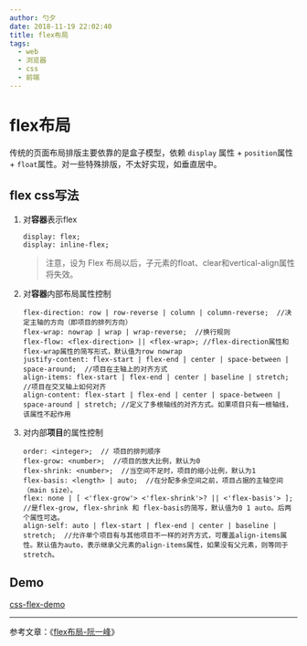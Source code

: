```yaml
---
author: 勺夕
date: 2018-11-19 22:02:40
title: flex布局    
tags:  
  - web
  - 浏览器
  - css
  - 前端
---
```

# flex布局
传统的页面布局排版主要依靠的是盒子模型，依赖 `display` 属性 + `position`属性 + `float`属性。对一些特殊排版，不太好实现，如垂直居中。  

## flex css写法
1. 对**容器**表示flex
    ```
    display: flex;
    display: inline-flex;
    ```
    > 注意，设为 Flex 布局以后，子元素的float、clear和vertical-align属性将失效。

2. 对**容器**内部布局属性控制  
    ```
    flex-direction: row | row-reverse | column | column-reverse;  //决定主轴的方向（即项目的排列方向）
    flex-wrap: nowrap | wrap | wrap-reverse;  //换行规则
    flex-flow: <flex-direction> || <flex-wrap>; //flex-direction属性和flex-wrap属性的简写形式，默认值为row nowrap
    justify-content: flex-start | flex-end | center | space-between | space-around;  //项目在主轴上的对齐方式
    align-items: flex-start | flex-end | center | baseline | stretch;  //项目在交叉轴上如何对齐
    align-content: flex-start | flex-end | center | space-between | space-around | stretch; //定义了多根轴线的对齐方式。如果项目只有一根轴线，该属性不起作用
    ```

3. 对内部**项目**的属性控制
    ```
    order: <integer>;  // 项目的排列顺序
    flex-grow: <number>;  //项目的放大比例，默认为0
    flex-shrink: <number>;  //当空间不足时，项目的缩小比例，默认为1
    flex-basis: <length> | auto;  //在分配多余空间之前，项目占据的主轴空间（main size）。
    flex: none | [ <'flex-grow'> <'flex-shrink'>? || <'flex-basis'> ];  //是flex-grow, flex-shrink 和 flex-basis的简写，默认值为0 1 auto。后两个属性可选。
    align-self: auto | flex-start | flex-end | center | baseline | stretch;  //允许单个项目有与其他项目不一样的对齐方式，可覆盖align-items属性。默认值为auto，表示继承父元素的align-items属性，如果没有父元素，则等同于stretch。
    ```

## Demo

[css-flex-demo](https://github.com/shaoxi2093/blogTests/tree/master/css/flexbox)

----
参考文章：《[flex布局-阮一峰](http://www.ruanyifeng.com/blog/2015/07/flex-grammar.html)》